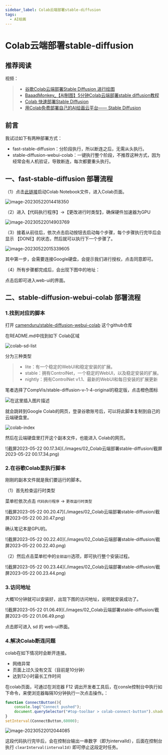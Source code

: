 ```yaml
---
sidebar_label: Colab云端部署stable-diffusion
tags:
  - AI绘画
---
```


# Colab云端部署stable-diffusion

## 推荐阅读

视频：

> - [谷歌Colab云端部署Stable Diffusion 进行绘图](https://blog.csdn.net/weixin_43905975/article/details/130059104)
> - [BaaadMonkey_【AI制图】5分钟Colab云端部署stable diffusion教程](https://www.bilibili.com/video/BV15j411c7fE)
> - [Colab 快速部署Stable Diffusion](https://hesn0bipt0.feishu.cn/docx/VrTHdeIm5oKT9AxzI7CcRxqjnTh)
> - [用Colab免费部署自己的AI绘画云平台—— Stable Diffusion](https://www.qiufeng.blue/aipaint/ai-stable-diffusion-2.html)

## 前言

我试过如下有两种部署方式：

- fast-stable-diffusion：分阶段执行，所以断连之后，无需从头执行。
- stable-diffusion-webui-colab：一键执行整个阶段，不推荐这种方式，因为经常会有人机验证，导致断连，每次都要重头执行。

## 一、fast-stable-diffusion 部署流程

（1）点击[此链接](https://colab.research.google.com/github/TheLastBen/fast-stable-diffusion/blob/main/fast_stable_diffusion_AUTOMATIC1111.ipynb#scrollTo=Y9EBc437WDOs)启动Colab Notebook文件，进入Colab页面。

![image-20230522014418350](./images/02_Colab云端部署stable-diffusion/image-20230522014418350.png)

（2）进入【代码执行程序】->【更改进行时类型】，确保硬件加速器为GPU

![image-20230522014903769](./images/02_Colab云端部署stable-diffusion/image-20230522014903769.png)

（3）接着从前往后，依次点击启动按钮去启动每个步骤，每个步骤执行完毕后会显示 【DONE】的状态，然后就可以执行下一个步骤了。

![image-20230522015339605](./images/02_Colab云端部署stable-diffusion/image-20230522015339605.png)



其中第一步，会需要连接Google硬盘，会提示我们进行授权，点击同意即可。



（4）所有步骤都完成后，会出现下图中的地址：



点击后即可进入web-ui的界面。



## 二、stable-diffusion-webui-colab 部署流程

### 1.找到对应的脚本

打开 [camenduru/stable-diffusion-webui-colab](https://github.com/camenduru/stable-diffusion-webui-colab) 这个github仓库

在README.md中找到如下 Colab区域

![colab-sd-list](./images/02_Colab云端部署stable-diffusion/colab-sd-list-4685234.png)

分为三种类型

> - lite：有一个稳定的WebUI和稳定安装的扩展。
> - stable：拥有ControlNet，一个稳定的WebUI，以及稳定安装的扩展。
> - nightly：拥有ControlNet v1.1、最新的WebUI和每日安装的扩展更新

笔者选择了CompVis/stable-diffusion-v-1-4-original的稳定版，点击橙色图标

![在这里插入图片描述](./images/02_Colab云端部署stable-diffusion/d4c733984c684d0b997a7a2daab317e8.png)

就会跳转到Google Colab的网页，登录谷歌账号后，可以将此脚本复制到自己的云端硬盘里。

![colab-index](./images/02_Colab云端部署stable-diffusion/colab-index.png)

然后在云端硬盘里打开这个副本文件，也能进入 Colab的网页。

![截屏2023-05-22 00.17.34](./images/02_Colab云端部署stable-diffusion/截屏2023-05-22 00.17.34.png)

### 2.在谷歌Colab里执行脚本

刚刚的副本文件就是我们要运行的脚本。

（1）首先检查运行时类型

菜单栏依次点击 `代码执行程序` -> `更改运行时类型`

![截屏2023-05-22 00.20.47](./images/02_Colab云端部署stable-diffusion/截屏2023-05-22 00.20.47.png)

确认笔记本是GPU的。

![截屏2023-05-22 00.22.40](./images/02_Colab云端部署stable-diffusion/截屏2023-05-22 00.22.40.png)

（2）然后点击菜单栏中的`全部运行`选项，即可执行整个安装过程。

![截屏2023-05-22 00.23.44](./images/02_Colab云端部署stable-diffusion/截屏2023-05-22 00.23.44.png)

### 3.访问地址

大概10分钟就可以安装好，出现下图的访问地址，说明就安装成功了。

![截屏2023-05-22 01.06.49](./images/02_Colab云端部署stable-diffusion/截屏2023-05-22 01.06.49.png)

点击即可进入 sd 的 web-ui界面。

### 4.解决Colab断连问题

colab在如下情况时会断开连接。

- 网络异常
- 页面上过久没有交互（目前是10分钟）
- 达到12小时最长工作时间

在colab页面，可通过在浏览器 F12 调出开发者工具后，在consle控制台中执行如下命令，来使浏览器每隔10分钟执行一次点击操作。：

```js
function ConnectButton(){
    console.log("Connect pushed"); 
    document.querySelector("#top-toolbar > colab-connect-button").shadowRoot.querySelector("#connect").click() 
}
setInterval(ConnectButton,60000);
```

![image-20230522012044085](./images/02_Colab云端部署stable-diffusion/image-20230522012044085.png)

这段代码执行完毕后，会在控制台输出一串数字（即为intervalId），后面在控制台执行 `clearInterval(intervalId)` 即可停止这段定时任务。

